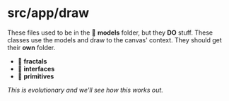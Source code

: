 # src/app/draw

These files used to be in the :file_folder: **models** folder, but they **DO** stuff.  These classes use the models and draw to the canvas' context.  They should get their **own** folder.

* :file_folder: **fractals**
* :file_folder: **interfaces**
* :file_folder: **primitives**

*This is evolutionary and we'll see how this works out.*
